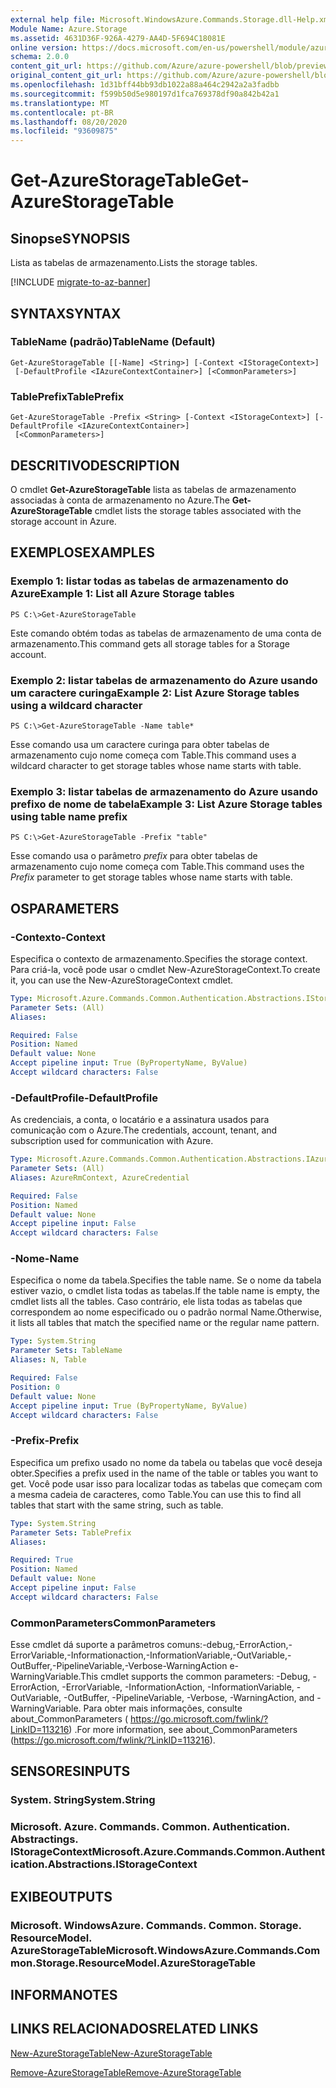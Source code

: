 ```yaml
---
external help file: Microsoft.WindowsAzure.Commands.Storage.dll-Help.xml
Module Name: Azure.Storage
ms.assetid: 4631D36F-926A-4279-AA4D-5F694C18081E
online version: https://docs.microsoft.com/en-us/powershell/module/azure.storage/get-azurestoragetable
schema: 2.0.0
content_git_url: https://github.com/Azure/azure-powershell/blob/preview/src/Storage/Commands.Storage/help/Get-AzureStorageTable.md
original_content_git_url: https://github.com/Azure/azure-powershell/blob/preview/src/Storage/Commands.Storage/help/Get-AzureStorageTable.md
ms.openlocfilehash: 1d31bff44bb93db1022a88a464c2942a2a3fadbb
ms.sourcegitcommit: f599b50d5e980197d1fca769378df90a842b42a1
ms.translationtype: MT
ms.contentlocale: pt-BR
ms.lasthandoff: 08/20/2020
ms.locfileid: "93609875"
---
```

# <span data-ttu-id="059f3-101">Get-AzureStorageTable</span><span class="sxs-lookup"><span data-stu-id="059f3-101">Get-AzureStorageTable</span></span>

## <span data-ttu-id="059f3-102">Sinopse</span><span class="sxs-lookup"><span data-stu-id="059f3-102">SYNOPSIS</span></span>
<span data-ttu-id="059f3-103">Lista as tabelas de armazenamento.</span><span class="sxs-lookup"><span data-stu-id="059f3-103">Lists the storage tables.</span></span>

[!INCLUDE [migrate-to-az-banner](../../includes/migrate-to-az-banner.md)]

## <span data-ttu-id="059f3-104">SYNTAX</span><span class="sxs-lookup"><span data-stu-id="059f3-104">SYNTAX</span></span>

### <span data-ttu-id="059f3-105">TableName (padrão)</span><span class="sxs-lookup"><span data-stu-id="059f3-105">TableName (Default)</span></span>
```
Get-AzureStorageTable [[-Name] <String>] [-Context <IStorageContext>]
 [-DefaultProfile <IAzureContextContainer>] [<CommonParameters>]
```

### <span data-ttu-id="059f3-106">TablePrefix</span><span class="sxs-lookup"><span data-stu-id="059f3-106">TablePrefix</span></span>
```
Get-AzureStorageTable -Prefix <String> [-Context <IStorageContext>] [-DefaultProfile <IAzureContextContainer>]
 [<CommonParameters>]
```

## <span data-ttu-id="059f3-107">DESCRITIVO</span><span class="sxs-lookup"><span data-stu-id="059f3-107">DESCRIPTION</span></span>
<span data-ttu-id="059f3-108">O cmdlet **Get-AzureStorageTable** lista as tabelas de armazenamento associadas à conta de armazenamento no Azure.</span><span class="sxs-lookup"><span data-stu-id="059f3-108">The **Get-AzureStorageTable** cmdlet lists the storage tables associated with the storage account in Azure.</span></span>

## <span data-ttu-id="059f3-109">EXEMPLOS</span><span class="sxs-lookup"><span data-stu-id="059f3-109">EXAMPLES</span></span>

### <span data-ttu-id="059f3-110">Exemplo 1: listar todas as tabelas de armazenamento do Azure</span><span class="sxs-lookup"><span data-stu-id="059f3-110">Example 1: List all Azure Storage tables</span></span>
```
PS C:\>Get-AzureStorageTable
```

<span data-ttu-id="059f3-111">Este comando obtém todas as tabelas de armazenamento de uma conta de armazenamento.</span><span class="sxs-lookup"><span data-stu-id="059f3-111">This command gets all storage tables for a Storage account.</span></span>

### <span data-ttu-id="059f3-112">Exemplo 2: listar tabelas de armazenamento do Azure usando um caractere curinga</span><span class="sxs-lookup"><span data-stu-id="059f3-112">Example 2: List Azure Storage tables using a wildcard character</span></span>
```
PS C:\>Get-AzureStorageTable -Name table*
```

<span data-ttu-id="059f3-113">Esse comando usa um caractere curinga para obter tabelas de armazenamento cujo nome começa com Table.</span><span class="sxs-lookup"><span data-stu-id="059f3-113">This command uses a wildcard character to get storage tables whose name starts with table.</span></span>

### <span data-ttu-id="059f3-114">Exemplo 3: listar tabelas de armazenamento do Azure usando prefixo de nome de tabela</span><span class="sxs-lookup"><span data-stu-id="059f3-114">Example 3: List Azure Storage tables using table name prefix</span></span>
```
PS C:\>Get-AzureStorageTable -Prefix "table"
```

<span data-ttu-id="059f3-115">Esse comando usa o parâmetro *prefix* para obter tabelas de armazenamento cujo nome começa com Table.</span><span class="sxs-lookup"><span data-stu-id="059f3-115">This command uses the *Prefix* parameter to get storage tables whose name starts with table.</span></span>

## <span data-ttu-id="059f3-116">OS</span><span class="sxs-lookup"><span data-stu-id="059f3-116">PARAMETERS</span></span>

### <span data-ttu-id="059f3-117">-Contexto</span><span class="sxs-lookup"><span data-stu-id="059f3-117">-Context</span></span>
<span data-ttu-id="059f3-118">Especifica o contexto de armazenamento.</span><span class="sxs-lookup"><span data-stu-id="059f3-118">Specifies the storage context.</span></span>
<span data-ttu-id="059f3-119">Para criá-la, você pode usar o cmdlet New-AzureStorageContext.</span><span class="sxs-lookup"><span data-stu-id="059f3-119">To create it, you can use the New-AzureStorageContext cmdlet.</span></span>

```yaml
Type: Microsoft.Azure.Commands.Common.Authentication.Abstractions.IStorageContext
Parameter Sets: (All)
Aliases:

Required: False
Position: Named
Default value: None
Accept pipeline input: True (ByPropertyName, ByValue)
Accept wildcard characters: False
```

### <span data-ttu-id="059f3-120">-DefaultProfile</span><span class="sxs-lookup"><span data-stu-id="059f3-120">-DefaultProfile</span></span>
<span data-ttu-id="059f3-121">As credenciais, a conta, o locatário e a assinatura usados para comunicação com o Azure.</span><span class="sxs-lookup"><span data-stu-id="059f3-121">The credentials, account, tenant, and subscription used for communication with Azure.</span></span>

```yaml
Type: Microsoft.Azure.Commands.Common.Authentication.Abstractions.IAzureContextContainer
Parameter Sets: (All)
Aliases: AzureRmContext, AzureCredential

Required: False
Position: Named
Default value: None
Accept pipeline input: False
Accept wildcard characters: False
```

### <span data-ttu-id="059f3-122">-Nome</span><span class="sxs-lookup"><span data-stu-id="059f3-122">-Name</span></span>
<span data-ttu-id="059f3-123">Especifica o nome da tabela.</span><span class="sxs-lookup"><span data-stu-id="059f3-123">Specifies the table name.</span></span>
<span data-ttu-id="059f3-124">Se o nome da tabela estiver vazio, o cmdlet lista todas as tabelas.</span><span class="sxs-lookup"><span data-stu-id="059f3-124">If the table name is empty, the cmdlet lists all the tables.</span></span>
<span data-ttu-id="059f3-125">Caso contrário, ele lista todas as tabelas que correspondem ao nome especificado ou o padrão normal Name.</span><span class="sxs-lookup"><span data-stu-id="059f3-125">Otherwise, it lists all tables that match the specified name or the regular name pattern.</span></span>

```yaml
Type: System.String
Parameter Sets: TableName
Aliases: N, Table

Required: False
Position: 0
Default value: None
Accept pipeline input: True (ByPropertyName, ByValue)
Accept wildcard characters: False
```

### <span data-ttu-id="059f3-126">-Prefix</span><span class="sxs-lookup"><span data-stu-id="059f3-126">-Prefix</span></span>
<span data-ttu-id="059f3-127">Especifica um prefixo usado no nome da tabela ou tabelas que você deseja obter.</span><span class="sxs-lookup"><span data-stu-id="059f3-127">Specifies a prefix used in the name of the table or tables you want to get.</span></span>
<span data-ttu-id="059f3-128">Você pode usar isso para localizar todas as tabelas que começam com a mesma cadeia de caracteres, como Table.</span><span class="sxs-lookup"><span data-stu-id="059f3-128">You can use this to find all tables that start with the same string, such as table.</span></span>

```yaml
Type: System.String
Parameter Sets: TablePrefix
Aliases:

Required: True
Position: Named
Default value: None
Accept pipeline input: False
Accept wildcard characters: False
```

### <span data-ttu-id="059f3-129">CommonParameters</span><span class="sxs-lookup"><span data-stu-id="059f3-129">CommonParameters</span></span>
<span data-ttu-id="059f3-130">Esse cmdlet dá suporte a parâmetros comuns:-debug,-ErrorAction,-ErrorVariable,-Informationaction,-InformationVariable,-OutVariable,-OutBuffer,-PipelineVariable,-Verbose-WarningAction e-WarningVariable.</span><span class="sxs-lookup"><span data-stu-id="059f3-130">This cmdlet supports the common parameters: -Debug, -ErrorAction, -ErrorVariable, -InformationAction, -InformationVariable, -OutVariable, -OutBuffer, -PipelineVariable, -Verbose, -WarningAction, and -WarningVariable.</span></span> <span data-ttu-id="059f3-131">Para obter mais informações, consulte about_CommonParameters ( https://go.microsoft.com/fwlink/?LinkID=113216) .</span><span class="sxs-lookup"><span data-stu-id="059f3-131">For more information, see about_CommonParameters (https://go.microsoft.com/fwlink/?LinkID=113216).</span></span>

## <span data-ttu-id="059f3-132">SENSORES</span><span class="sxs-lookup"><span data-stu-id="059f3-132">INPUTS</span></span>

### <span data-ttu-id="059f3-133">System. String</span><span class="sxs-lookup"><span data-stu-id="059f3-133">System.String</span></span>

### <span data-ttu-id="059f3-134">Microsoft. Azure. Commands. Common. Authentication. Abstractings. IStorageContext</span><span class="sxs-lookup"><span data-stu-id="059f3-134">Microsoft.Azure.Commands.Common.Authentication.Abstractions.IStorageContext</span></span>

## <span data-ttu-id="059f3-135">EXIBE</span><span class="sxs-lookup"><span data-stu-id="059f3-135">OUTPUTS</span></span>

### <span data-ttu-id="059f3-136">Microsoft. WindowsAzure. Commands. Common. Storage. ResourceModel. AzureStorageTable</span><span class="sxs-lookup"><span data-stu-id="059f3-136">Microsoft.WindowsAzure.Commands.Common.Storage.ResourceModel.AzureStorageTable</span></span>

## <span data-ttu-id="059f3-137">INFORMA</span><span class="sxs-lookup"><span data-stu-id="059f3-137">NOTES</span></span>

## <span data-ttu-id="059f3-138">LINKS RELACIONADOS</span><span class="sxs-lookup"><span data-stu-id="059f3-138">RELATED LINKS</span></span>

[<span data-ttu-id="059f3-139">New-AzureStorageTable</span><span class="sxs-lookup"><span data-stu-id="059f3-139">New-AzureStorageTable</span></span>](./New-AzureStorageTable.md)

[<span data-ttu-id="059f3-140">Remove-AzureStorageTable</span><span class="sxs-lookup"><span data-stu-id="059f3-140">Remove-AzureStorageTable</span></span>](./Remove-AzureStorageTable.md)


